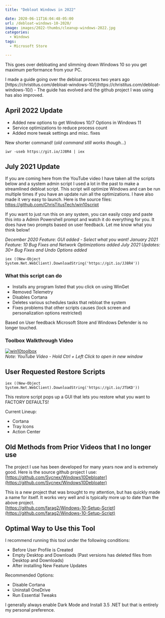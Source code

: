 ```yaml
---
title: "Debloat Windows in 2022"

date: 2020-06-11T16:04:48-05:00
url: /debloat-windows-10-2020/
image: images/2022-thumbs/cleanup-windows-2022.jpg
categories:
  - Windows
tags:
  - Microsoft Store

---
```

This goes over debloating and slimming down Windows 10 so you get maximum performance from your PC. 
<!--more-->I made a guide going over the debloat process two years ago [https://christitus.com/debloat-windows-10/](https://christitus.com/debloat-windows-10/) - The guide has evolved and the github project I was using has also improved.

## April 2022 Update

- Added new options to get Windows 10/7 Options in Windows 11
- Service optimizations to reduce process count
- Added more tweak settings and misc. fixes

New shorter command! (_old command still works though..._)
```
iwr -useb https://git.io/JJ8R4 | iex
```

## July 2021 Update

If you are coming here from the YouTube video I have taken all the scripts below and a system admin script I used a lot in the past to make a streamlined debloat script. This script will optimize Windows and can be run multiple times if you have an update ruin all the optimizations. I have also made it very easy to launch. Here is the source files: <https://github.com/ChrisTitusTech/win10script>

If you want to just run this on any system, you can easily copy and paste this into a Admin Powershell prompt and watch it do everything for you. It does have two prompts based on user feedback. Let me know what you think below! 

*December 2020 Feature: GUI added - Select what you want!*
*January 2021 Feature: 10 Bug Fixes and Network Optimizations added*
*July 2021 Updates: 30+ Bug Fixes and Undo Options added*

```
iex ((New-Object System.Net.WebClient).DownloadString('https://git.io/JJ8R4'))
```

### What this script can do

- Installs any program listed that you click on using WinGet
- Removed Telemetry
- Disables Cortana
- Deletes various schedules tasks that rebloat the system
- Fixes problems that other scripts causes (lock screen and personalization options restricted)

Based on User feedback Microsoft Store and Windows Defender is no longer touched. 

### Toolbox Walkthrough Video

[![win10toolbox](https://img.youtube.com/vi/V27McA7ch6w/0.jpg)](https://www.youtube.com/watch?v=V27McA7ch6w)  
_Note: YouTube Video - Hold Ctrl + Left Click to open in new window_

## User Requested Restore Scripts

```
iex ((New-Object System.Net.WebClient).DownloadString('https://git.io/JTbKD'))
```

This restore script pops up a GUI that lets you restore what you want to FACTORY DEFAULTS! 

Current Lineup:
- Cortana
- Tray Icons
- Action Center

## Old Methods from Prior Videos that I no longer use
The project I use has been developed for many years now and is extremely good. Here is the source github project I use:  
[https://github.com/Sycnex/Windows10Debloater](https://github.com/Sycnex/Windows10Debloater)

This is a new project that was brought to my attention, but has quickly made a name for itself. It works very well and is typically more up to date than the above project.  
[https://github.com/farag2/Windows-10-Setup-Script](https://github.com/farag2/Windows-10-Setup-Script)

## Optimal Way to Use this Tool

I recommend running this tool under the following conditions:
  - Before User Profile is Created
  - Empty Desktop and Downloads (Past versions has deleted files from Desktop and Downloads)
  - After installing New Feature Updates
  
Recommended Options:
  - Disable Cortana
  - Uninstall OneDrive
  - Run Essential Tweaks
  
I generally always enable Dark Mode and Install 3.5 .NET but that is entirely my personal preference. 
  

